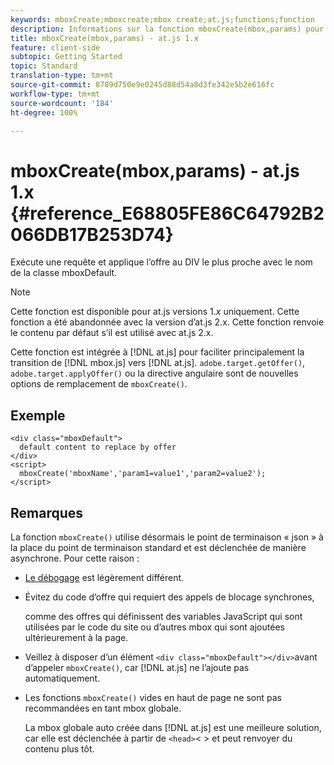 ```yaml
---
keywords: mboxCreate;mboxcreate;mbox create;at.js;functions;function
description: Informations sur la fonction mboxCreate(mbox,params) pour la bibliothèque JavaScript at.js d’Adobe Target.
title: mboxCreate(mbox,params) - at.js 1.x
feature: client-side
subtopic: Getting Started
topic: Standard
translation-type: tm+mt
source-git-commit: 8789d750e9e0245d88d54a8d3fe342e5b2e616fc
workflow-type: tm+mt
source-wordcount: '184'
ht-degree: 100%

---
```



# mboxCreate(mbox,params) - at.js 1.x {#reference_E68805FE86C64792B2066DB17B253D74}

Exécute une requête et applique l’offre au DIV le plus proche avec le nom de la classe mboxDefault.

>[!NOTE]
>
>Cette fonction est disponible pour at.js versions 1.*x* uniquement. Cette fonction a été abandonnée avec la version d’at.js 2.x. Cette fonction renvoie le contenu par défaut s’il est utilisé avec at.js 2.x.

Cette fonction est intégrée à [!DNL at.js] pour faciliter principalement la transition de [!DNL mbox.js] vers [!DNL at.js]. `adobe.target.getOffer()`, `adobe.target.applyOffer()` ou la directive angulaire sont de nouvelles options de remplacement de `mboxCreate()`.

## Exemple

```
<div class="mboxDefault"> 
  default content to replace by offer 
</div> 
<script> 
  mboxCreate('mboxName','param1=value1','param2=value2'); 
</script>
```

## Remarques

La fonction `mboxCreate()` utilise désormais le point de terminaison « json » à la place du point de terminaison standard et est déclenchée de manière asynchrone. Pour cette raison :

* [Le débogage](../../c-implementing-target/c-implementing-target-for-client-side-web/c-target-debugging-atjs/target-debugging-atjs.md#concept_CAE591DA8C404C22917584ECD4F7494F) est légèrement différent.
* Évitez du code d’offre qui requiert des appels de blocage synchrones,

   comme des offres qui définissent des variables JavaScript qui sont utilisées par le code du site ou d’autres mbox qui sont ajoutées ultérieurement à la page.

* Veillez à disposer d’un élément `<div class="mboxDefault"></div>`avant d’appeler `mboxCreate()`, car [!DNL at.js] ne l’ajoute pas automatiquement.

* Les fonctions `mboxCreate()` vides en haut de page ne sont pas recommandées en tant mbox globale.

   La mbox globale auto créée dans [!DNL at.js] est une meilleure solution, car elle est déclenchée à partir de `<head>`&lt; > et peut renvoyer du contenu plus tôt.